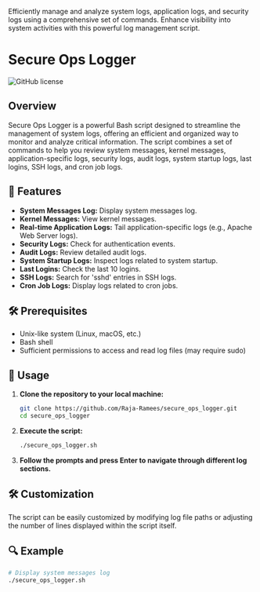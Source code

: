 Efficiently manage and analyze system logs, application logs, and security logs using a comprehensive set of commands. Enhance visibility into system activities with this powerful log management script.

# Secure Ops Logger

![GitHub license](https://img.shields.io/badge/license-MIT-blue.svg)

## Overview

Secure Ops Logger is a powerful Bash script designed to streamline the management of system logs, offering an efficient and organized way to monitor and analyze critical information. The script combines a set of commands to help you review system messages, kernel messages, application-specific logs, security logs, audit logs, system startup logs, last logins, SSH logs, and cron job logs.

## 🚀 Features

- **System Messages Log:** Display system messages log.
- **Kernel Messages:** View kernel messages.
- **Real-time Application Logs:** Tail application-specific logs (e.g., Apache Web Server logs).
- **Security Logs:** Check for authentication events.
- **Audit Logs:** Review detailed audit logs.
- **System Startup Logs:** Inspect logs related to system startup.
- **Last Logins:** Check the last 10 logins.
- **SSH Logs:** Search for 'sshd' entries in SSH logs.
- **Cron Job Logs:** Display logs related to cron jobs.

## 🛠️ Prerequisites

- Unix-like system (Linux, macOS, etc.)
- Bash shell
- Sufficient permissions to access and read log files (may require sudo)

## 📖 Usage

1. **Clone the repository to your local machine:**

    ```bash
    git clone https://github.com/Raja-Ramees/secure_ops_logger.git
    cd secure_ops_logger
    ```

2. **Execute the script:**

    ```bash
    ./secure_ops_logger.sh
    ```

3. **Follow the prompts and press Enter to navigate through different log sections.**

## 🛠️ Customization

The script can be easily customized by modifying log file paths or adjusting the number of lines displayed within the script itself.

## 🔍 Example

```bash
# Display system messages log
./secure_ops_logger.sh


